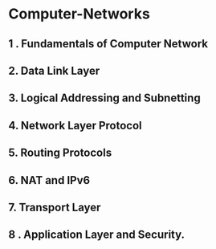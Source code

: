 # Computer-Networks

## 1 . Fundamentals of Computer Network

## 2. Data Link Layer

## 3. Logical Addressing and Subnetting

## 4. Network Layer Protocol

## 5. Routing Protocols

## 6. NAT and IPv6

## 7. Transport Layer

## 8 . Application Layer and Security.
